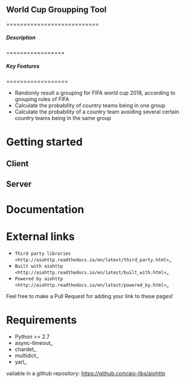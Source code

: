 
## World Cup Groupping Tool
===========================


##### Description
=================


   

##### Key Features
==================

- Randomly result a grouping for FIFA world cup 2018, according to grouping rules of FIFA 
- Calculate the probability of  country teams being in one group
- Calculate the probability of a country team avoiding several certain country teams being in the same group


Getting started
===============

Client
------





Server
------






Documentation
=============



External links
==============

* `Third party libraries
  <http://aiohttp.readthedocs.io/en/latest/third_party.html>`_
* `Built with aiohttp
  <http://aiohttp.readthedocs.io/en/latest/built_with.html>`_
* `Powered by aiohttp
  <http://aiohttp.readthedocs.io/en/latest/powered_by.html>`_

Feel free to make a Pull Request for adding your link to these pages!



Requirements
============

- Python >= 2.7
- async-timeout_
- chardet_
- multidict_
- yarl_

vailable in a github repository:
https://github.com/aio-libs/aiohttp


